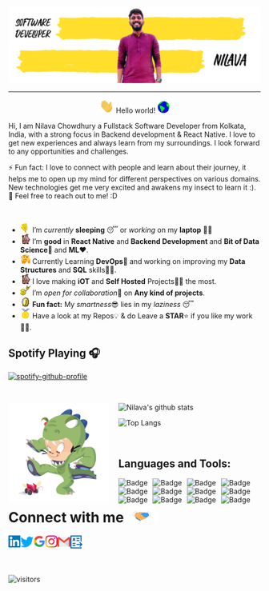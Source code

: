 <img src="https://raw.githubusercontent.com/nilava/nilava/master/Assets/banner.png"/>
<hr></hr>
<p align="center">
<img src="https://github.com/nilava/nilava/blob/master/Assets/Hi.gif" width="29px"> Hello world!&nbsp;<img src="https://github.com/nilava/nilava/blob/master/Assets/Earth.gif" width="24px">
</p>
<p>
Hi, I am Nilava Chowdhury a Fullstack Software Developer from Kolkata, India, with a strong focus in Backend development & React Native. I love to get new experiences and always learn from my surroundings. I look forward to any opportunities and challenges.

⚡ Fun fact: I love to connect with people and learn about their journey, it helps me to open up my mind for different perspectives on various domains. New technologies get me very excited and awakens my insect to learn it :).  
💬 Feel free to reach out to me! :D
</p>

<br>

- <img alt="GIF" src="https://github.com/nilava/nilava/blob/master/Assets/wave.gif" width="20vw" /> I’m _currently_ **sleeping** 😴 or _working_ on my **laptop** 👨‍💻
- <img alt="GIF" src="https://github.com/nilava/nilava/blob/master/Assets/gandalf_parrot.gif" width="20vw" /> I’m **good** in **React Native** and **Backend Development** and **Bit of Data Science**💪 and **ML**❤️.
- <img alt="GIF" src="https://github.com/nilava/nilava/blob/master/Assets/hmm.gif" width="20vw" /> Currently Learning **DevOps**🤯 and working on improving my **Data Structures** and **SQL** skills👨‍💻.
- <img alt="GIF" src="https://github.com/nilava/nilava/blob/master/Assets/gandalf_parrot.gif" width="20vw" /> I love making **iOT** and **Self Hosted** Projects👨‍💻 the most.
- <img alt="GIF" src="https://github.com/nilava/nilava/blob/master/Assets/headbang.gif" width="20vw" /> I’m *open for collaboration*🧠 on **Any kind of projects**.
- <img alt="GIF" src="https://github.com/nilava/nilava/blob/master/Assets/coin.gif" width="20vw" /> **Fun fact:** My *smartness*😎 lies in my _laziness_ 😴
- <img alt="GIF" src="https://github.com/nilava/nilava/blob/master/Assets/Medal.gif" width="20vw" /> Have a look at my Repos💡 & do Leave a **STAR**⭐️ if you like my work👨‍💻.
  <br>

## Spotify Playing 🎧

[![spotify-github-profile](https://spotify-github-profile.vercel.app/api/view?uid=uvxwn2qg3d5uwvuwmdwikpdl4&cover_image=true&theme=novatorem&bar_color=53b14f&bar_color_cover=true)](https://spotify-github-profile.vercel.app/api/view?uid=uvxwn2qg3d5uwvuwmdwikpdl4&redirect=true)

<br>

![Nilava's github stats](https://github-readme-stats.vercel.app/api?username=nilava&count_private=true&show_icons=true&theme=radical&include_all_commits=true)<img src="https://github.com/nilava/nilava/blob/master/Assets/dinotocat.png" alt="dinotocat" style="float: left; margin-right: 20px;" width="200px" />

![Top Langs](https://github-readme-stats.vercel.app/api/top-langs/?username=nilava&layout=compact&theme=radical)

<br>

## Languages and Tools:

<img alt="Badge" style="float: left; margin-right: 10px;" src="https://img.shields.io/badge/python%20-%2314354C.svg?&style=for-the-badge&logo=python&logoColor=white"/> <img alt="Badge" style="float: left; margin-right: 10px;"  src="https://img.shields.io/badge/html5%20-%23E34F26.svg?&style=for-the-badge&logo=html5&logoColor=white"/> <img alt="Badge" style="float: left; margin-right: 10px;"  src="https://img.shields.io/badge/css3%20-%231572B6.svg?&style=for-the-badge&logo=css3&logoColor=white"/> <img alt="Badge" style="float: left; margin-right: 10px;" src="https://img.shields.io/badge/react%20-%2320232a.svg?&style=for-the-badge&logo=react&logoColor=%2361DAFB"/> <img alt="Badge" style="float: left; margin-right: 10px;"  src ="https://img.shields.io/badge/Jupyter_Notebook%20-%23F37626.svg?&style=for-the-badge&logo=jupyter&logoColor=white"/> <img alt="Badge" style="float: left; margin-right: 10px;"  src="https://img.shields.io/badge/javascript%20-%23323330.svg?&style=for-the-badge&logo=javascript&logoColor=%23F7DF1E"/> <img alt="Badge" style="float: left; margin-right: 10px;"  src="https://img.shields.io/badge/node.js%20-%2343853D.svg?&style=for-the-badge&logo=node.js&logoColor=white"/> <img alt="Badge" style="float: left; margin-right: 10px;"  src="https://img.shields.io/badge/bootstrap%20-%23563D7C.svg?&style=for-the-badge&logo=bootstrap&logoColor=white"/> <img alt="Badge" style="float: left; margin-right: 10px;"  src ="https://img.shields.io/badge/MongoDB-%234ea94b.svg?&style=for-the-badge&logo=mongodb&logoColor=white"/> <img alt="Badge" style="float: left; margin-right: 10px;"  src="https://img.shields.io/badge/git%20-%23F05033.svg?&style=for-the-badge&logo=git&logoColor=white"/> <img alt="Badge" style="float: left; margin-right: 10px;"  src="https://img.shields.io/badge/shell_script%20-%23121011.svg?&style=for-the-badge&logo=gnu-bash&logoColor=white"/> <img alt="Badge" style="float: left; margin-right: 10px;"  src="https://img.shields.io/badge/OpenCV%20-%23FFBB00.svg?&style=for-the-badge&logo=Canonical&logoColor=white"/>

<br>
<!-- <img src="https://github.com/nilava/nilava/blob/master/Assets/Animation.gif" alt="Developer" style="float: left;" width="700px"> -->

# Connect with me<img src="https://github.com/nilava/nilava/blob/master/Assets/Handshake.gif" height="32px">

  <a href="https://www.linkedin.com/in/nilava/">
    <img align="left" alt="Nilava Chowdhury | Linkedin" width="24px" src="https://github.com/nilava/nilava/blob/master/Assets/Linkedin.svg" />
  </a> &nbsp;&nbsp;
  <a href="https://twitter.com/nilava99">
    <img align="left" alt="Nilava Chowdhury | Twitter" width="26px" src="https://github.com/nilava/nilava/blob/master/Assets/Twitter.svg" />
  </a> &nbsp;&nbsp;
  <a href="https://g.dev/nilava">
    <img align="left" alt="Nilava Chowdhury | Google" width="24px" src="https://github.com/nilava/nilava/blob/master/Assets/google.png" />
  </a> &nbsp;&nbsp;
  <a href="https://www.instagram.com/nilavachowdhury/">
    <img align="left" alt="Nilava Chowdhury | Instagram" width="24px" src="https://github.com/nilava/nilava/blob/master/Assets/Instagram.svg" />
  </a> &nbsp;&nbsp;
  <a href="mailto:nilava@stepsetgo.com">
    <img align="left" alt="Nilava Chowdhury | Gmail" width="26px" src="https://github.com/nilava/nilava/blob/master/Assets/Gmail.svg" />
  </a> &nbsp;&nbsp;
  <a href="#">
    <img align="left" alt="Nilava Chowdhury | Gmail" width="24px" src="https://github.com/nilava/nilava/blob/master/Assets/resume.png" />
  </a> &nbsp;&nbsp;

<br><br>


![visitors](https://visitor-badge.laobi.icu/badge?page_id=nilava)
